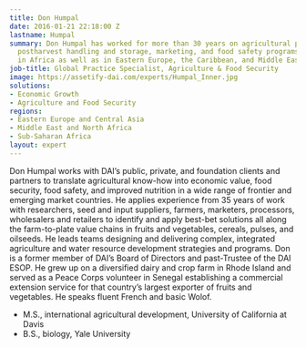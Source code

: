 ```yaml
---
title: Don Humpal
date: 2016-01-21 22:18:00 Z
lastname: Humpal
summary: Don Humpal has worked for more than 30 years on agricultural production,
  postharvest handling and storage, marketing, and food safety programs, primarily
  in Africa as well as in Eastern Europe, the Caribbean, and Middle East.
job-title: Global Practice Specialist, Agriculture & Food Security
image: https://assetify-dai.com/experts/Humpal_Inner.jpg
solutions:
- Economic Growth
- Agriculture and Food Security
regions:
- Eastern Europe and Central Asia
- Middle East and North Africa
- Sub-Saharan Africa
layout: expert
---
```


Don Humpal works with DAI’s public, private, and foundation clients and partners to translate agricultural know-how into economic value, food security, food safety, and improved nutrition in a wide range of frontier and emerging market countries. He applies experience from 35 years of work with researchers, seed and input suppliers, farmers, marketers, processors, wholesalers and retailers to identify and apply best-bet solutions all along the farm-to-plate value chains in fruits and vegetables, cereals, pulses, and oilseeds. He leads teams designing and delivering complex, integrated agriculture and water resource development strategies and programs. Don is a former member of DAI’s Board of Directors and past-Trustee of the DAI ESOP. He grew up on a diversified dairy and crop farm in Rhode Island and served as a Peace Corps volunteer in Senegal establishing a commercial extension service for that country’s largest exporter of fruits and vegetables. He speaks fluent French and basic Wolof.

* M.S., international agricultural development, University of California at Davis
* B.S., biology, Yale University